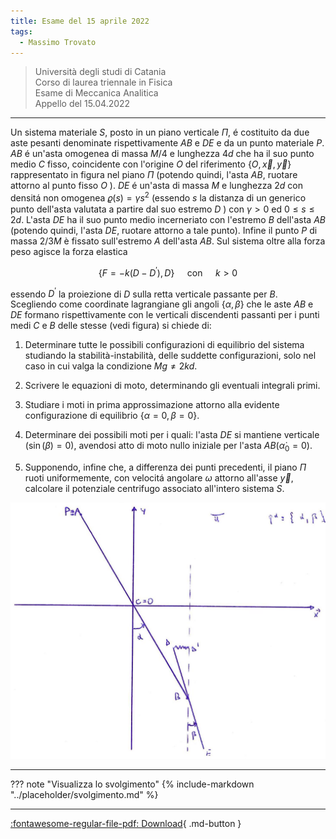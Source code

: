 ```yaml
---
title: Esame del 15 aprile 2022
tags:
  - Massimo Trovato
---
```


>Università degli studi di Catania<br> Corso di laurea triennale in Fisica<br> Esame di Meccanica Analitica<br> Appello del 15.04.2022

---
Un sistema materiale $S$, posto in un piano verticale $\Pi$, é
costituito da due aste pesanti denominate rispettivamente $A B$ e $D E$
e da un punto materiale $P$. $A B$ é un'asta omogenea di massa $M / 4$ e
lunghezza $4 d$ che ha il suo punto medio $C$ fisso, coincidente con
l'origine $O$ del riferimento $\{O, \vec{x}, \vec{y}\}$ rappresentato in
figura nel piano $\Pi$ (potendo quindi, l'asta $A B$, ruotare attorno al
punto fisso $O$ ). $D E$ é un'asta di massa $M$ e lunghezza $2 d$ con
densitá non omogenea $\varrho(s)=\gamma s^{2}$ (essendo $s$ la distanza
di un generico punto dell'asta valutata a partire dal suo estremo $D$ )
con $\gamma>0$ ed $0 \leq s \leq 2 d$. L'asta $D E$ ha il suo punto
medio incerneriato con l'estremo $B$ dell'asta $A B$ (potendo quindi,
l'asta $D E$, ruotare attorno a tale punto). Infine il punto $P$ di
massa $2 / 3 M$ è fissato sull'estremo $A$ dell'asta $A B$. Sul sistema
oltre alla forza peso agisce la forza elastica

$$\left\{F=-k\left(D-D^{\prime}\right), D\right\} \quad \text { con } \quad k>0$$

essendo $D^{\prime}$ la proiezione di $D$ sulla retta verticale passante
per $B$. Scegliendo come coordinate lagrangiane gli angoli
$\{\alpha, \beta\}$ che le aste $A B$ e $D E$ formano rispettivamente
con le verticali discendenti passanti per i punti medi $C$ e $B$ delle
stesse (vedi figura) si chiede di:

1.  Determinare tutte le possibili configurazioni di equilibrio del
    sistema studiando la stabilità-instabilità, delle suddette
    configurazioni, solo nel caso in cui valga la condizione
    $M g \neq 2 k d$.

2.  Scrivere le equazioni di moto, determinando gli eventuali integrali
    primi.

3.  Studiare i moti in prima approssimazione attorno alla evidente
    configurazione di equilibrio $\{\alpha=0, \beta=0\}$.

4.  Determinare dei possibili moti per i quali: l'asta $D E$ si mantiene
    verticale $(\sin (\beta)=0)$, avendosi atto di moto nullo iniziale
    per l'asta $A B\left(\dot{\alpha}_{0}=0\right)$.

5.  Supponendo, infine che, a differenza dei punti precedenti, il piano
    $\Pi$ ruoti uniformemente, con velocitá angolare $\omega$ attorno
    all'asse $\vec{y}$, calcolare il potenziale centrifugo associato
    all'intero sistema $S$.

![image](images/2023_04_04_fdeaa97a1ff25f89fa04g-12.jpg)

---

??? note "Visualizza lo svolgimento"
    {% include-markdown "../placeholder/svolgimento.md" %}

---

[:fontawesome-regular-file-pdf: Download](pdf/2022-04-15.pdf){ .md-button }